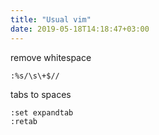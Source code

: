 ```yaml
---
title: "Usual vim"
date: 2019-05-18T14:18:47+03:00
---
```


remove whitespace
```
:%s/\s\+$//
```

tabs to spaces
```
:set expandtab
:retab
```
